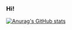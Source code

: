 ### Hi!

[![Anurag's GitHub stats](https://github-readme-stats.vercel.app/api?username=RubenFontes&show_icons=true&theme=tokyonight )](https://github.com/anuraghazra/github-readme-stats)
